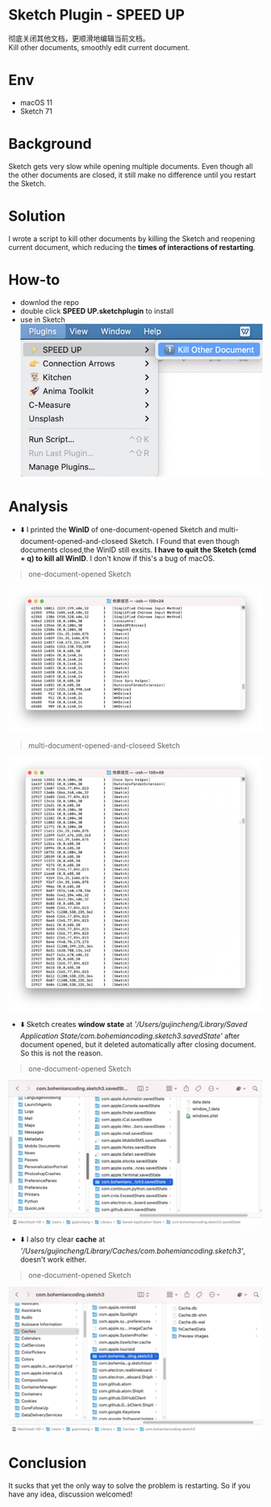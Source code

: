 # Sketch Plugin - SPEED UP
 彻底关闭其他文档，更顺滑地编辑当前文档。  
 Kill other documents, smoothly edit current document.
 
# Env
 * macOS 11  
 * Sketch 71
 
# Background
 Sketch gets very slow while opening multiple documents. Even though all the other documents are closed, it still make no difference until you restart the Sketch.

# Solution
 I wrote a script to kill other documents by killing the Sketch and reopening current document, which reducing the **times of interactions of restarting**.
 
# How-to
 * downlod the repo
 * double click **SPEED UP.sketchplugin** to install
 * use in Sketch
![how-to](/image/how-to.png)

# Analysis
 * ⬇️ I printed the **WinID** of one-document-opened Sketch and multi-document-opened-and-closeed Sketch. I Found that even though documents closed,the WinID still exsits. **I have to quit the Sketch (cmd + q) to kill all WinID**. I don't know if this's a bug of macOS. 

> one-document-opened Sketch

![one-document-opened Sketch](/image/sketch-initial.png)

> multi-document-opened-and-closeed Sketch

![multi-document-opened-and-closeed Sketch](/image/sketch-opened-multiple-doc.png)
 * ⬇️ Sketch creates **window state** at *'/Users/gujincheng/Library/Saved Application State/com.bohemiancoding.sketch3.savedState'* after document opened, but it deleted automatically after closing document. So this is not the reason.

> one-document-opened Sketch

![window-state](/image/window-state.png)

 * ⬇️ I also try clear **cache** at *'/Users/gujincheng/Library/Caches/com.bohemiancoding.sketch3'*, doesn't work either.

> one-document-opened Sketch

![cache](/image/cache.png)

# Conclusion
 It sucks that yet the only way to solve the problem is restarting. So if you have any idea, discussion welcomed!
 

